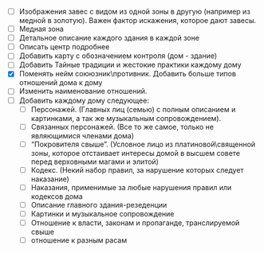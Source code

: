 
- [ ] Изображения завес с видом из одной зоны в другую (например из медной в золотую). Важен фактор искажения, которое дают завесы.
- [ ] Медная зона
- [ ] Детальное описание каждого здания в каждой зоне
- [ ] Описать центр подробнее
- [ ] Добавить карту с обозначением контроля (дом - здание)
- [ ] Добавить Тайные традиции и жестокие практики каждому дому
- [x] Поменять нейм соююзник\противник. Добавить больше типов отношений дома к дому
- [ ] Изменить наименование отношений. 
- [ ] Добавить каждому дому следующее:
    - [ ] Персонажей. (Главных лиц (семью) с полным описанием и картинками, а так же музыкальным сопровождением).
    - [ ] Связанных персонажей. (Все то же самое, только не являющимися членами дома)
    - [ ] “Покровителя свыше”. (Условное лицо из платиновой\священной зоны, которое отстаивает интересы домой в высшем совете перед верховными магами и элитой)
    - [ ] Кодекс. (Некий набор правил, за нарушение которых следует наказание)
    - [ ] Наказания, применимые за любые нарушения правил или кодексов дома
    - [ ] Описание главного здания-резеденции
    - [ ] Картинки и музыкальное сопровождение
    - [ ] Отношение к власти, законам и пропаганде, транслируемой свыше
    - [ ] отношение к разным расам 